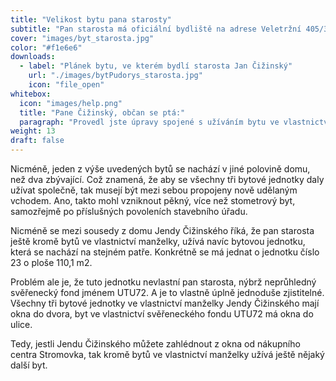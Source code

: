 ```yaml
---
title: "Velikost bytu pana starosty"
subtitle: "Pan starosta má oficiální bydliště na adrese Veletržní 405/31, Praha 7. Je to stejná adresa, kde jeho manželka paní Klára Čižinská vlastní celkem 3 byty. Rozlohy těchto bytů jsou 39,6m2, 39,1 m2 a 24,2 m2, celkem se jedná o 102,9 m2 a k tomu ještě balkon číslo 9. V zásadě opět nic divného."
cover: "images/byt_starosta.jpg"
color: "#f1e6e6"
downloads:
  - label: "Plánek bytu, ve kterém bydlí starosta Jan Čižinský"
    url: "./images/bytPudorys_starosta.jpg"
    icon: "file_open"
whitebox:
  icon: "images/help.png"
  title: "Pane Čižinský, občan se ptá:"
  paragraph: "Provedl jste úpravy spojené s užíváním bytu ve vlastnictví vaší manželky na základě řádného stavebního povolení a následného kolaudačního rozhodnutí? Užíváte na adrese Veletržní 31 kromě bytů ve vlastnictví manželky ještě nějaké další prostory, například jednotku číslo 23 ve vlastnictví svěřeneckého fondu UTU72?"
weight: 13
draft: false
---
```


Nicméně, jeden z výše uvedených bytů se nachází v jiné polovině domu, než dva zbývající. Což znamená, že aby se všechny tři bytové jednotky daly užívat společně, tak musejí být mezi sebou propojeny nově udělaným vchodem. Ano, takto mohl vzniknout pěkný, více než stometrový byt, samozřejmě po příslušných povoleních stavebního úřadu.

Nicméně se mezi sousedy z domu Jendy Čižinského říká, že pan starosta ještě kromě bytů ve vlastnictví manželky, užívá navíc bytovou jednotku, která se nachází na stejném patře. Konkrétně se má jednat o jednotku číslo 23 o ploše 110,1 m2.

Problém ale je, že tuto jednotku nevlastní pan starosta, nýbrž neprůhledný svěřenecký fond jménem UTU72. A je to vlastně úplně jednoduše zjistitelné. Všechny tři bytové jednotky ve vlastnictví manželky Jendy Čižinského mají okna do dvora, byt ve vlastnictví svěřeneckého fondu UTU72 má okna do ulice.

Tedy, jestli Jendu Čižinského můžete zahlédnout z okna od nákupního centra Stromovka, tak kromě bytů ve vlastnictví manželky užívá ještě nějaký další byt.